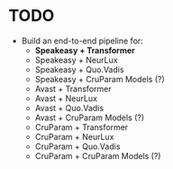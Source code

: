 # TODO

- Build an end-to-end pipeline for:
  - **Speakeasy + Transformer**
  - Speakeasy + NeurLux
  - Speakeasy + Quo.Vadis
  - Speakeasy + CruParam Models (?)
  - Avast + Transformer
  - Avast + NeurLux
  - Avast + Quo.Vadis
  - Avast + CruParam Models (?)
  - CruParam + Transformer
  - CruParam + NeurLux
  - CruParam + Quo.Vadis
  - CruParam + CruParam Models (?)

